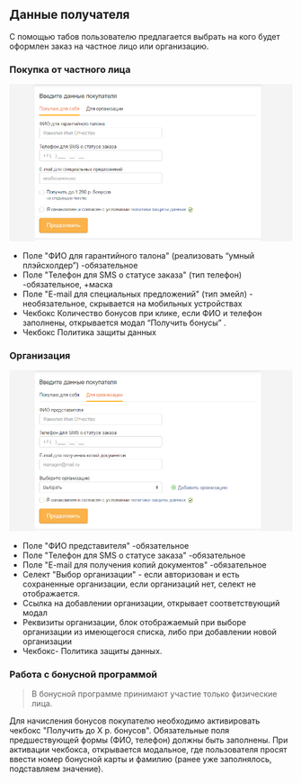 ## Данные получателя

С помощью табов пользователю предлагается выбрать на кого будет оформлен заказ на частное лицо или организацию.

### Покупка от частного лица

![Обычное состояние](../../__source/cart___user-info.png)

* Поле "ФИО для гарантийного талона" (реализовать “умный плэйсхолдер”) -обязательное
* Поле "Телефон для SMS о статусе заказа" (тип телефон) -обязательное, +маска
* Поле "E-mail для специальных предложений" (тип эмейл) - необязательное, скрывается на мобильных устройствах
* Чекбокс Количество бонусов при клике, если ФИО и телефон заполнены, открывается модал “Получить бонусы” .
* Чекбокс Политика защиты данных

### Организация

![Обычное состояние](../../__source/cart___user-info__company.png)

* Поле "ФИО представителя" -обязательное
* Поле "Телефон для SMS о статусе заказа" -обязательное
* Поле "E-mail для получения копий документов" -обязательное
* Селект "Выбор организации" - если авторизован и есть сохраненные организации, если организаций нет, селект не отображается.
* Ссылка на добавлении организации, открывает соответствующий модал
* Реквизиты организации, блок отображаемый при выборе организации из имеющегося списка, либо при добавлении новой организации
* Чекбокс- Политика защиты данных.

### Работа с бонусной программой

> В бонусной программе принимают участие только физические лица.

Для начисления бонусов покупателю необходимо активировать чекбокс "Получить до Х р. бонусов". Обязательные поля предшествующей формы (ФИО, телефон) должны быть заполнены. При активации чекбокса, открывается модальное, где пользователя просят ввести номер бонусной карты и фамилию (ранее уже заполнялось, подставляем значение).
